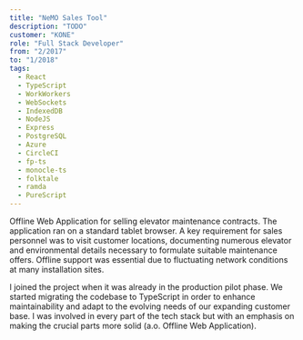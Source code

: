 ```yaml
---
title: "NeMO Sales Tool"
description: "TODO"
customer: "KONE"
role: "Full Stack Developer"
from: "2/2017"
to: "1/2018"
tags:
  - React
  - TypeScript
  - WorkWorkers
  - WebSockets
  - IndexedDB
  - NodeJS
  - Express
  - PostgreSQL
  - Azure
  - CircleCI
  - fp-ts
  - monocle-ts
  - folktale
  - ramda
  - PureScript
---
```

Offline Web Application for selling elevator maintenance contracts. The application ran on a standard tablet browser. A key requirement for sales personnel was to visit customer locations, documenting numerous elevator and environmental details necessary to formulate suitable maintenance offers. Offline support was essential due to fluctuating network conditions at many installation sites.

I joined the project when it was already in the production pilot phase. We started migrating the codebase to TypeScript in order to enhance maintainability and adapt to the evolving needs of our expanding customer base. I was involved in every part of the tech stack but with an emphasis on making the crucial parts more solid (a.o. Offline Web Application). 
